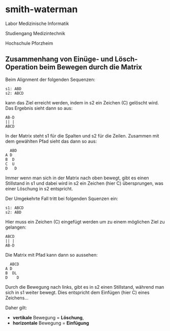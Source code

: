 # smith-waterman

Labor Medizinische Informatik

Studiengang Medizintechnik

Hochschule Pforzheim

## Zusammenhang von Einüge- und Lösch-Operation beim Bewegen durch die Matrix

Beim Alignment der folgenden Sequenzen:

```text
s1: ABD
s2: ABCD
```

kann das Ziel erreicht werden, indem in s2 ein Zeichen (C) gelöscht wird. Das Ergebnis sieht dann so aus:

```text
AB-D
|| |
ABCD
```

In der Matrix steht s1 für die Spalten und s2 für die Zeilen. Zusammen mit dem gewählten Pfad sieht das dann so aus:

```text
  ABD
A D
B  D
C  U
D   D
```

Immer wenn man sich in der Matrix nach oben bewegt, gibt es einen Stillstand in s1 und dabei wird in s2 ein Zeichen (hier C) übersprungen, was einer Löschung in s2 entspricht.

Der Umgekehrte Fall tritt bei folgenden Squenzen ein:

```text
s1: ABCD
s2: ABD
```

Hier muss ein Zeichen (C) eingefügt werden um zu einem möglichen Ziel zu gelangen:

```text
ABCD
|| |
AB-D
```

Die Matrix mit Pfad kann dann so aussehen:

```text
  ABCD
A D
B  DL
D    D
```

Durch die Bewegung nach links, gibt es in s2 einen Stillstand, während man sich in s1 weiter bewegt. Dies entspricht dem Einfügen (hier C) eines Zeichens...

Daher gilt:

* **vertikale** Bewegung = **Löschung**,
* **horizontale** Bewegung = **Einfügung**